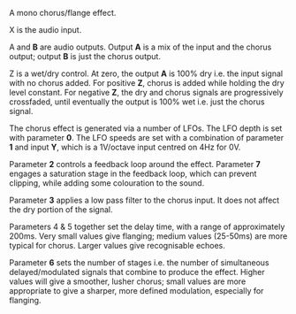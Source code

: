 
A mono chorus/flange effect.

X is the audio input.

A and **B** are audio outputs. Output **A** is a mix of the input and the chorus output; output **B** is just the chorus output.

Z is a wet/dry control. At zero, the output **A** is 100% dry i.e. the input signal with no chorus added. For positive **Z**,
chorus is added while holding the dry level constant. For negative **Z**, the dry and chorus signals are progressively
crossfaded, until eventually the output is 100% wet i.e. just the chorus signal.

The chorus effect is generated via a number of LFOs. The LFO depth is set with parameter **0**. The LFO speeds are set with
a combination of parameter **1** and input **Y**, which is a 1V/octave input centred on 4Hz for 0V.

Parameter **2** controls a feedback loop around the effect. Parameter **7** engages a saturation stage in the feedback loop,
which can prevent clipping, while adding some colouration to the sound.

Parameter **3** applies a low pass filter to the chorus input. It does not affect the dry portion of the signal.

Parameters 4 & 5 together set the delay time, with a range of approximately 200ms. Very small values give flanging;
medium values
(25-50ms) are more typical for chorus. Larger values give recognisable echoes.

Parameter **6** sets the number of stages i.e. the number of simultaneous delayed/modulated signals that combine to produce
the effect. Higher values will give a smoother, lusher chorus; small values are more appropriate to give a sharper, more
defined modulation, especially for flanging.
